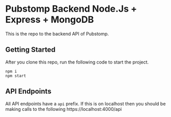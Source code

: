 # Pubstomp Backend Node.Js + Express + MongoDB

This is the repo to the backend API of Pubstomp. 

## Getting Started
After you clone this repo, run the following code to start the project.

```
npm i
npm start
```

## API Endpoints

All API endpoints have a `api` prefix. If this is on localhost then you should be making calls to the following https://localhost:4000/api
